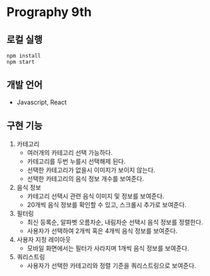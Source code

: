 # Prography 9th

## 로컬 실행

```
npm install
npm start
```

## 개발 언어

- Javascript, React

## 구현 기능

1. 카테고리
   - 여러개의 카테고리 선택 가능하다.
   - 카테고리를 두번 누를시 선택해제 된다.
   - 선택한 카테고리가 없을시 이미지가 보이지 않는다.
   - 선택한 카테고리의 음식 정보 개수를 보여준다.
2. 음식 정보
   - 카테고리 선택시 관련 음식 이미지 및 정보를 보여준다.
   - 20개씩 음식 정보를 확인할 수 있고, 스크롤시 추가로 보여준다.
3. 필터링
   - 최신 등록순, 알파벳 오름차순, 내림차순 선택시 음식 정보를 정렬한다.
   - 사용자가 선택하여 2개씩 혹은 4개씩 음식 정보를 보여준다.
4. 사용자 지정 레이아웃
   - 모바일 화면에서는 필터가 사라지며 1개씩 음식 정보를 보여준다.
5. 쿼리스트링
   - 사용자가 선택한 카테고리와 정렬 기준을 쿼리스트링으로 보여준다.
